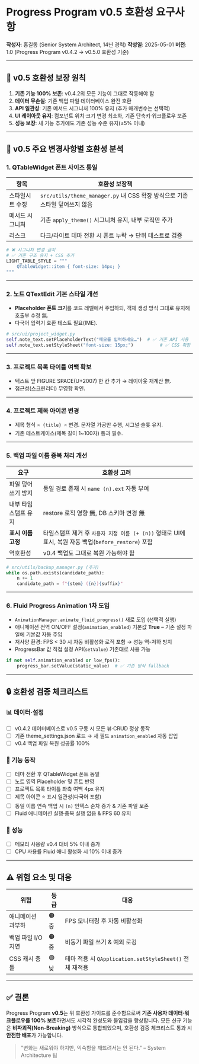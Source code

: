 # Progress Program v0.5 호환성 요구사항

**작성자**: 홍길동 (Senior System Architect, 14년 경력)
**작성일**: 2025-05-01 
**버전**: 1.0 (Progress Program v0.4.2 → v0.5.0 호환성 기준)

---

## 🎯 v0.5 호환성 보장 원칙

1. **기존 기능 100% 보존**: v0.4.2의 모든 기능이 그대로 작동해야 함
2. **데이터 무손실**: 기존 백업 파일·데이터베이스 완전 호환
3. **API 일관성**: 기존 메서드 시그니처 100% 유지 (추가 매개변수는 선택적)
4. **UI 레이아웃 유지**: 컴포넌트 위치·크기 변경 최소화, 기존 단축키·워크플로우 보존
5. **성능 보장**: 새 기능 추가에도 기존 성능 수준 유지(±5% 이내)

---

## 🔧 v0.5 주요 변경사항별 호환성 분석

### 1. QTableWidget 폰트 사이즈 통일

| 항목 | 호환성 보장책 |
|------|--------------|
| 스타일시트 수정 | `src/utils/theme_manager.py` 내 CSS 확장 방식으로 기존 스타일 덮어쓰지 않음 |
| 메서드 시그니처 | 기존 `apply_theme()` 시그니처 유지, 내부 로직만 추가 |
| 리스크 | 다크/라이트 테마 전환 시 폰트 누락 → 단위 테스트로 검증 |

```python
# ❌ 시그니처 변경 금지
# ✅ 기존 구조 유지 + CSS 추가
LIGHT_TABLE_STYLE = """
    QTableWidget::item { font-size: 14px; }
"""
```

---

### 2. 노트 QTextEdit 기본 스타일 개선

* **Placeholder**·**폰트 크기**를 코드 레벨에서 주입하되, 객체 생성 방식 그대로 유지해 호출부 수정 無.
* 다국어 입력기 호환 테스트 필요(IME).

```python
# src/ui/project_widget.py
self.note_text.setPlaceholderText("메모를 입력하세요…")  # ✅ 기존 API 사용
self.note_text.setStyleSheet("font-size: 15px;")          # ✅ CSS 확장
```

---

### 3. 프로젝트 목록 타이틀 여백 확보

* 텍스트 앞 FIGURE SPACE(U+2007) 한 칸 추가 → 레이아웃 재계산 無.
* 접근성(스크린리더) 무영향 확인.

---

### 4. 프로젝트 제목 아이콘 변경

* 제목 형식 `⭐ {title} ⭐` 변경. 문자열 가공만 수행, 시그널·슬롯 유지.
* 기존 테스트케이스(제목 길이 1~100자) 통과 필수.

---

### 5. 백업 파일 이름 중복 처리 개선

| 요구 | 호환성 고려 |
|------|-------------|
| 파일 덮어쓰기 방지 | 동일 경로 존재 시 `name (n).ext` 자동 부여 |
| 내부 타임스탬프 유지 | restore 로직 영향 無, DB 스키마 변경 無 |
| **표시 이름 고정** | 타임스탬프 제거 후 `사용자 지정 이름 (+ (n))` 형태로 UI에 표시, 복원 자동 백업(`before_restore`) 포함 |
| 역호환성 | v0.4 백업도 그대로 복원 가능해야 함 |

```python
# src/utils/backup_manager.py (추가)
while os.path.exists(candidate_path):
    n += 1
    candidate_path = f"{stem} ({n}){suffix}"
```

---

### 6. Fluid Progress Animation 1차 도입

* `AnimationManager.animate_fluid_progress()` 새로 도입 (선택적 실행)
* 애니메이션 전역 ON/OFF 설정(`animation_enabled`) 기본값 **True** – 기존 설정 파일에 기본값 자동 주입
* 저사양 환경: FPS < 30 시 자동 비활성화 로직 포함 → 성능 역-저하 방지
* ProgressBar 값 직접 설정 API(`setValue`) 기존대로 사용 가능

```python
if not self.animation_enabled or low_fps():
    progress_bar.setValue(static_value)  # ✅ 기존 방식 fallback
```

---

## 🔒 호환성 검증 체크리스트

### 📊 데이터·설정
- [ ] v0.4.2 데이터베이스로 v0.5 구동 시 모든 뷰·CRUD 정상 동작
- [ ] 기존 theme_settings.json 로드 → 새 필드 `animation_enabled` 자동 삽입
- [ ] v0.4 백업 파일 복원 성공률 100%

### 🧪 기능 동작
- [ ] 테마 전환 후 QTableWidget 폰트 동일
- [ ] 노트 영역 Placeholder 및 폰트 반영
- [ ] 프로젝트 목록 타이틀 좌측 여백 4px 유지
- [ ] 제목 아이콘 ⭐ 표시 일관성(다국어 포함)
- [ ] 동일 이름 연속 백업 시 `(n)` 인덱스 순차 증가 & 기존 파일 보존
- [ ] Fluid 애니메이션 실행·중복 실행 없음 & FPS 60 유지

### 🚀 성능
- [ ] 메모리 사용량 v0.4 대비 5% 이내 증가
- [ ] CPU 사용률 Fluid 애니 활성화 시 10% 이내 증가

---

## ⚠️ 위험 요소 및 대응

| 위험 | 등급 | 대응 |
|------|------|------|
| 애니메이션 과부하 | 🟠 중 | FPS 모니터링 후 자동 비활성화 |
| 백업 파일 I/O 지연 | 🟠 중 | 비동기 파일 쓰기 & 예외 로깅 |
| CSS 캐시 충돌 | 🟢 낮 | 테마 적용 시 `QApplication.setStyleSheet()` 전체 재적용 |

---

## ✅ 결론

Progress Program **v0.5**는 위 호환성 가이드를 준수함으로써 **기존 사용자 데이터·워크플로우를 100% 보존**하면서도 시각적 완성도와 몰입감을 향상합니다. 모든 신규 기능은 **비파괴적(Non-Breaking)** 방식으로 통합되었으며, 호환성 검증 체크리스트 통과 시 **안전한 배포**가 가능합니다.

> "변화는 새로워야 하지만, 익숙함을 깨뜨려서는 안 된다." – System Architecture 팀 